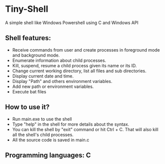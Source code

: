 # Tiny-Shell
A simple shell like Windows Powershell using C and Windows API

## Shell features:
- Receive commands from user and create processes in foreground mode and background mode.
- Enumerate information about child processes.
- Kill, suspend, resume a child process given its name or its ID.
- Change current working directory, list all files and sub directories.
- Display current date and time.
- Display "Path" and others environment variables.
- Add new path or environment variables.
- Execute bat files

## How to use it?
- Run main.exe to use the shell
- Type "help" in the shell for more details about the syntax.
- You can kill the shell by "exit" command or hit Ctrl + C. That will also kill all the shell's child processes.
- All the source code is saved in main.c

## Programming languages: C
